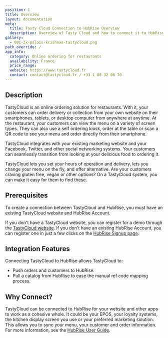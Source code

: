```yaml
---
position: 1
title: Overview
layout: documentation
meta:
  title: Tasty Cloud Connection to HubRise Overview
  description: Overview of Tasty Cloud and how to connect it to HubRise.
gallery:
  - 001-2x-palais-krishnaa-tastycloud.png
path_override: /
app_info:
  category: Online ordering for restaurants
  availability: France
  price_range:
  website: https://www.tastycloud.fr
  contact: contact@tastycloud.fr / +33 1 88 32 06 70
---
```


## Description

TastyCloud is an online ordering solution for restaurants. With it, your customers can order delivery or collection from your own website on their smartphones, tablets, or desktop computer from anywhere at anytime. At the restaurant, your customers can view the menu on a variety of screen types. They can also use a self ordering kiosk, order at the table or scan a QR code to see your menu and order directly from their smartphone.

TastyCloud integrates with your existing marketing website and your Facebook, Twitter, and other social networking systems. Your customers can seamlessly transition from looking at your delicious food to ordering it.

TastyCloud lets you set your hours of operation and delivery, lets you change your menu on the fly, and offer alternative. Are your customers craving gluten free, vegan or other options? On a TastyCloud system, you can make it easy for them to find these.

## Prerequisites

To create a connection between TastyCloud and HubRise, you must have an existing TastyCloud website and HubRise Account.

If you don't have a TastyCloud website, you can register for a demo through the [TastyCloud website](https://www.tastycloud.fr/).
If you don't have an existing HubRise Account, you can register one in just a few clicks on the [HubRise Signup page](https://manager.hubrise.com/signup).

## Integration Features

Connecting TastyCloud to HubRise allows TastyCloud to:

- Push orders and customers to HubRise.
- Pull a catalog from HubRise to ease the manual ref code mapping process.

## Why Connect?

TastyCloud can be connected to HubRise for your website and other apps to work as a cohesive whole. It could be your EPOS, your loyalty systems, the kitchen display screen you use or your preferred marketing solution. This allows you to sync your menu, your customer and order information. For more information, see the [HubRise User Guide](/docs).
